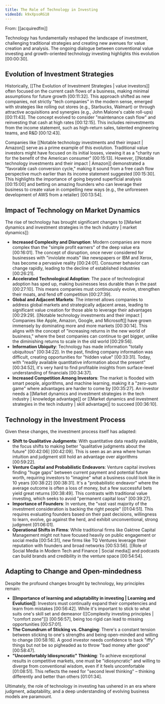 ```yaml
---
title: The Role of Technology in Investing
videoId: k9xXpsoRG18
---
```


From: [[acquiredfm]] <br/> 

Technology has fundamentally reshaped the landscape of investment, challenging traditional strategies and creating new avenues for value creation and analysis. The ongoing dialogue between conventional value investing and growth-oriented technology investing highlights this evolution <a class="yt-timestamp" data-t="00:00:30">[00:00:30]</a>.

## Evolution of Investment Strategies
Historically, [[The Evolution of Investment Strategies | value investors]] often focused on the current cash flows of a business, making minimal assumptions for future growth <a class="yt-timestamp" data-t="00:11:32">[00:11:32]</a>. This approach shifted as new companies, not strictly "tech companies" in the modern sense, emerged with strategies like rolling out stores (e.g., Starbucks, Walmart) or through attractive acquisitions and synergies (e.g., John Malone's cable roll-ups) <a class="yt-timestamp" data-t="00:11:43">[00:11:43]</a>. The concept evolved to consider "maintenance cash flow" and reinvesting that cash at high rates <a class="yt-timestamp" data-t="00:12:15">[00:12:15]</a>. This includes reinvestments from the income statement, such as high-return sales, talented engineering teams, and R&D <a class="yt-timestamp" data-t="00:12:43">[00:12:43]</a>.

Companies like [[Notable technology investments and their impact | Amazon]] serve as a prime example of this evolution. Traditional value investors might have focused on its initial losses, viewing it as a "charity run for the benefit of the American consumer" <a class="yt-timestamp" data-t="00:15:13">[00:15:13]</a>. However, [[Notable technology investments and their impact | Amazon]] demonstrated a "favorable cash conversion cycle," making it sound from a free cash flow perspective much earlier than its income statement suggested <a class="yt-timestamp" data-t="00:15:30">[00:15:30]</a>. This highlights the importance of going beyond superficial analysis <a class="yt-timestamp" data-t="00:15:00">[00:15:00]</a> and betting on amazing founders who can leverage their business to create value in compelling new ways (e.g., the unforeseen development of AWS from a retailer) <a class="yt-timestamp" data-t="00:13:54">[00:13:54]</a>.

## Impact of Technology on Market Dynamics
The rise of technology has brought significant changes to [[Market dynamics and investment strategies in the tech industry | market dynamics]]:

*   **Increased Complexity and Disruption**: Modern companies are more complex than the "simple profit earners" of the deep value era <a class="yt-timestamp" data-t="00:16:01">[00:16:01]</a>. The concept of disruption, once never considered for businesses with "inviolate moats" like newspapers or IBM and Xerox, has become a pervasive reality <a class="yt-timestamp" data-t="00:24:01">[00:24:01]</a>. Consumer behavior can change rapidly, leading to the decline of established industries <a class="yt-timestamp" data-t="00:26:21">[00:26:21]</a>.
*   **Accelerated Technological Adoption**: The pace of technological adoption has sped up, making businesses less durable than in the past <a class="yt-timestamp" data-t="00:27:10">[00:27:10]</a>. This means companies must continuously evolve, strengthen their moats, and fend off competition <a class="yt-timestamp" data-t="00:27:39">[00:27:39]</a>.
*   **Global and Adjacent Markets**: The internet allows companies to address global markets and strategically adjacent areas, leading to significant value creation for those able to leverage their advantages <a class="yt-timestamp" data-t="00:29:29">[00:29:29]</a>. [[Notable technology investments and their impact | Companies like Apple, Amazon, Google, and Microsoft]] have grown immensely by dominating more and more markets <a class="yt-timestamp" data-t="00:30:14">[00:30:14]</a>. This aligns with the concept of "increasing returns in the new world of business," where the best companies can continue to get bigger, unlike the diminishing returns to scale in the old world <a class="yt-timestamp" data-t="00:29:56">[00:29:56]</a>.
*   **Information Ubiquity**: Technology has made information "totally ubiquitous" <a class="yt-timestamp" data-t="00:34:22">[00:34:22]</a>. In the past, finding company information was difficult, creating opportunities for "hidden value" <a class="yt-timestamp" data-t="00:33:31">[00:33:31]</a>. Today, with "readily available quantitative information about the present" <a class="yt-timestamp" data-t="00:34:52">[00:34:52]</a>, it's very hard to find profitable insights from surface-level understanding of financials <a class="yt-timestamp" data-t="00:34:37">[00:34:37]</a>.
*   **Increased Competition Among Investors**: The market is flooded with smart people, algorithms, and machine learning, making it a "zero-sum game" where advantages are harder to come by <a class="yt-timestamp" data-t="00:35:27">[00:35:27]</a>. An investor needs a [[Market dynamics and investment strategies in the tech industry | knowledge advantage]] or [[Market dynamics and investment strategies in the tech industry | skill advantage]] to succeed <a class="yt-timestamp" data-t="00:36:10">[00:36:10]</a>.

## Technology in the Investment Process
Given these changes, the investment process itself has adapted:

*   **Shift to Qualitative Judgments**: With quantitative data readily available, the focus shifts to making better "qualitative judgments about the future" <a class="yt-timestamp" data-t="00:42:06">[00:42:06]</a> <a class="yt-timestamp" data-t="00:42:09">[00:42:09]</a>. This is seen as an area where human intuition and judgment still hold an advantage over algorithms <a class="yt-timestamp" data-t="00:59:22">[00:59:22]</a>.
*   **Venture Capital and Probabilistic Endeavors**: Venture capital involves finding "huge gaps" between current payment and potential future worth, requiring investors to "imagine" what a business could look like in 10 years <a class="yt-timestamp" data-t="00:38:22">[00:38:22]</a> <a class="yt-timestamp" data-t="00:38:31">[00:38:31]</a>. It's a "probabilistic endeavor" where the average outcome is often a loss of money, but a few successful bets yield great returns <a class="yt-timestamp" data-t="00:38:49">[00:38:49]</a>. This contrasts with traditional value investing, which seeks to avoid "permanent capital loss" <a class="yt-timestamp" data-t="00:39:27">[00:39:27]</a>.
*   **Importance of Founders**: In venture, the "vast vast majority of the investment consideration is backing the right people" <a class="yt-timestamp" data-t="01:04:51">[01:04:51]</a>. This requires evaluating founders based on their past decisions, willingness to learn, evolve, go against the herd, and exhibit unconventional, strong judgment <a class="yt-timestamp" data-t="01:06:01">[01:06:01]</a>.
*   **Operational Shifts in Firms**: While traditional firms like Oaktree Capital Management might not have focused heavily on public engagement or social media <a class="yt-timestamp" data-t="00:54:31">[00:54:31]</a>, new firms like TQ Ventures leverage their reputation with founders and broad networks <a class="yt-timestamp" data-t="00:53:56">[00:53:56]</a>. [[Role of Social Media in Modern Tech and Finance | Social media]] and podcasts can build brands and credibility in the venture space <a class="yt-timestamp" data-t="00:54:54">[00:54:54]</a>.

## Adapting to Change and Open-mindedness
Despite the profound changes brought by technology, key principles remain:

*   **[[Importance of learning and adaptability in investing | Learning and Evolution]]**: Investors must continually expand their competencies and learn from mistakes <a class="yt-timestamp" data-t="00:56:42">[00:56:42]</a>. While it's important to stick to what suits one's skill set and demeanor ([[Complexity investing principles | "comfort zone"]]) <a class="yt-timestamp" data-t="00:56:57">[00:56:57]</a>, being too rigid can lead to missing opportunities <a class="yt-timestamp" data-t="00:57:01">[00:57:01]</a>.
*   **The Conundrum of Sticking vs. Changing**: There's a constant tension between sticking to one's strengths and being open-minded and willing to change <a class="yt-timestamp" data-t="00:58:16">[00:58:16]</a>. A good investor needs confidence to back "iffy" things but not be so pigheaded as to throw "bad money after good" <a class="yt-timestamp" data-t="00:58:47">[00:58:47]</a>.
*   **"Uncomfortably Idiosyncratic" Thinking**: To achieve exceptional results in competitive markets, one must be "idiosyncratic" and willing to diverge from conventional wisdom, even if it feels uncomfortable <a class="yt-timestamp" data-t="01:08:51">[01:08:51]</a>. This reflects the need for "second level thinking" – thinking differently and better than others <a class="yt-timestamp" data-t="01:01:34">[01:01:34]</a>.

Ultimately, the role of technology in investing has ushered in an era where judgment, adaptability, and a deep understanding of evolving business models are paramount.